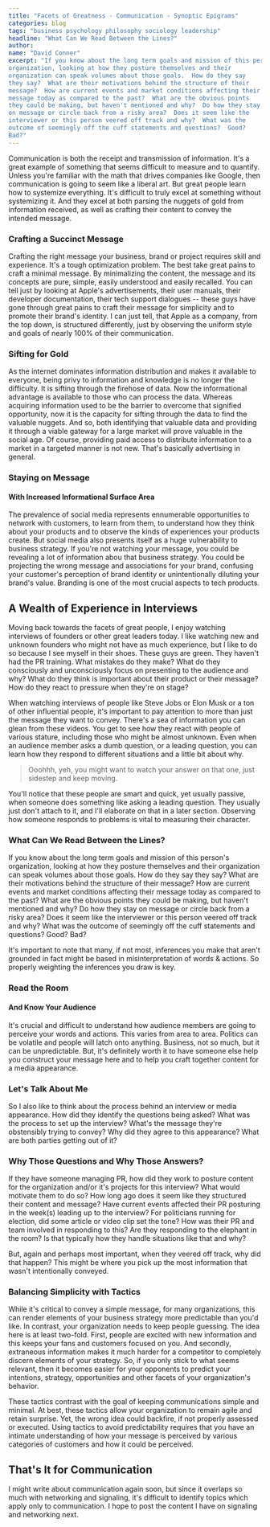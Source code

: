```yaml
---
title: "Facets of Greatness - Communication - Synoptic Epigrams"
categories: blog
tags: "business psychology philosophy sociology leadership"
headline: "What Can We Read Between the Lines?"
author:
name: "David Conner"
excerpt: "If you know about the long term goals and mission of this person's
organization, looking at how they posture themselves and their
organization can speak volumes about those goals.  How do they say
they say?  What are their motivations behind the structure of their
message?  How are current events and market conditions affecting their
message today as compared to the past?  What are the obvious points
they could be making, but haven't mentioned and why?  Do how they stay
on message or circle back from a risky area?  Does it seem like the
interviewer or this person veered off track and why?  What was the
outcome of seemingly off the cuff statements and questions?  Good?
Bad?"
---
```


Communication is both the receipt and transmission of information.
It's a great example of something that seems difficult to measure and
to quantify.  Unless you're familiar with the math that drives
companies like Google, then communication is going to seem like a
liberal art.  But great people learn how to systemize everything.
It's difficult to truly excel at something without systemizing it.
And they excel at both parsing the nuggets of gold from information
received, as well as crafting their content to convey the intended
message.

### Crafting a Succinct Message

Crafting the right message your business, brand or project requires
skill and experience.  It's a tough optimization problem.  The best
take great pains to craft a minimal message.  By minimalizing the
content, the message and its concepts are pure, simple, easily
understood and easily recalled.  You can tell just by looking at
Apple's advertisements, their user manuals, their developer
documentation, their tech support dialogues -- these guys have gone
through great pains to craft their message for simplicity and to
promote their brand's identity.  I can just tell, that Apple as a
company, from the top down, is structured differently, just by
observing the uniform style and goals of nearly 100% of their
communication.

### Sifting for Gold

As the internet dominates information distribution and makes it
available to everyone, being privy to information and knowledge is no
longer the difficulty.  It is sifting through the firehose of data.
Now the informational advantage is available to those who can process
the data. Whereas acquiring information used to be the barrier to
overcome that signified opportunity, now it is the capacity for
sifting through the data to find the valuable nuggets. And so, both
identifying that valuable data and providing it through a viable
gateway for a large market will prove valuable in the social age.
Of course, providing paid access to distribute information to a market
in a targeted manner is not new.  That's basically advertising in
general.

### Staying on Message

#### With Increased Informational Surface Area

The prevalence of social media represents ennumerable opportunities to
network with customers, to learn from them, to understand how they
think about your products and to observe the kinds of experiences your
products create.  But social media also presents itself as a huge
vulnerability to business strategy.  If you're not watching your
message, you could be revealing a lot of information abou that
business strategy.  You could be projecting the wrong message and
associations for your brand, confusing your customer's perception of
brand identity or unintentionally diluting your brand's value.
Branding is one of the most crucial aspects to tech products.

## A Wealth of Experience in Interviews

Moving back towards the facets of great people, I enjoy watching
interviews of founders or other great leaders today.  I like watching
new and unknown founders who might not have as much experience, but I
like to do so because I see myself in their shoes.  These guys are
green.  They haven't had the PR training.  What mistakes do they make?
What do they consciously and unconsciously focus on presenting to the
audience and why?  What do they think is important about their product
or their message?  How do they react to pressure when they're on
stage?

When watching interviews of people like Steve Jobs or Elon Musk or a
ton of other influential people, it's important to pay attention to
more than just the message they want to convey.  There's a sea of
information you can glean from these videos.  You get to see how they
react with people of various stature, including those who might be
almost unknown.  Even when an audience member asks a dumb question, or
a leading question, you can learn how they respond to different
situations and a little bit about why.

> Ooohhh, yeh, you might want to watch your answer on that one, just
> sidestep and keep moving.

You'll notice that these people are smart and quick, yet usually
passive, when someone does something like asking a leading question.
They usually just don't attach to it, and I'll elaborate on that in a
later section.  Observing how someone responds to problems is vital to
measuring their character.

### What Can We Read Between the Lines?

If you know about the long term goals and mission of this person's
organization, looking at how they posture themselves and their
organization can speak volumes about those goals.  How do they say
they say?  What are their motivations behind the structure of their
message?  How are current events and market conditions affecting their
message today as compared to the past?  What are the obvious points
they could be making, but haven't mentioned and why?  Do how they stay
on message or circle back from a risky area?  Does it seem like the
interviewer or this person veered off track and why?  What was the
outcome of seemingly off the cuff statements and questions?  Good?
Bad?

It's important to note that many, if not most, inferences you make
that aren't grounded in fact might be based in misinterpretation of
words & actions. So properly weighting the inferences you draw is key.

### Read the Room

#### And Know Your Audience

It's crucial and difficult to understand how audience members are
going to perceive your words and actions.  This varies from area to
area.  Politics can be volatile and people will latch onto anything.
Business, not so much, but it can be unpredictable.  But, it's
definitely worth it to have someone else help you construct your
message here and to help you craft together content for a media
appearance.

### Let's Talk About Me

So I also like to think about the process behind an interview or media
appearance.  How did they identify the questions being asked?  What
was the process to set up the interview?  What's the message they're
obstensibly trying to convey?  Why did they agree to this appearance?
What are both parties getting out of it?

### Why Those Questions and Why Those Answers?

If they have someone managing PR, how did they work to posture content
for the organization and/or it's projects for this interview?  What
would motivate them to do so?  How long ago does it seem like they
structured their content and message?  Have current events affected
their PR posturing in the week(s) leading up to the interview?  For
politicians running for election, did some article or video clip set
the tone?  How was their PR and team involved in responding to this?
Are they responding to the elephant in the room?  Is that typically
how they handle situations like that and why?

But, again and perhaps most important, when they veered off track, why
did that happen?  This might be where you pick up the most information
that wasn't intentionally conveyed.

### Balancing Simplicity with Tactics

While it's critical to convey a simple message, for many
organizations, this can render elements of your business strategy more
predictable than you'd like.  In contrast, your organization needs to
keep people guessing.  The idea here is at least two-fold.  First,
people are excited with new information and this keeps your fans and
customers focused on you.  And secondly, extraneous information makes
it much harder for a competitor to completely discern elements of your
strategy.  So, if you only stick to what seems relevant, then it
becomes easier for your opponents to predict your intentions,
strategy, opportunities and other facets of your organization's
behavior.

These tactics contrast with the goal of keeping communications simple
and minimal. At best, these tactics allow your organization to remain
agile and retain surprise.  Yet, the wrong idea could backfire, if not
properly assessed or executed.  Using tactics to avoid predictability
requires that you have an intimate understanding of how your message
is perceived by various categories of customers and how it could be
perceived.

## That's It for Communication

I might write about communication again soon, but since it overlaps so
much with networking and signaling, it's difficult to identify topics
which apply only to communication. I hope to post the content I have
on signaling and networking next.
